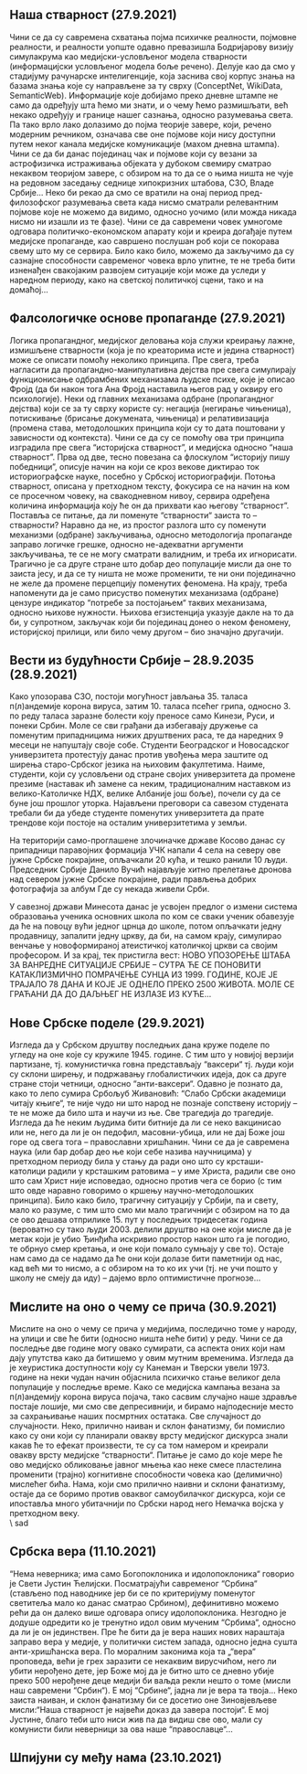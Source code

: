 ## Наша стварност (27.9.2021)
Чини се да су савремена схватања појма психичке реалности, појмовне реалности, и реалности уопште одавно превазишла Бодријарову визију симулакрума као медијски-условљеног модела стварности (информацијски условљеног модела боље речено). Делује као да смо у стадијуму рачунарске интелигенције, која заснива свој корпус знања на базама знања које су направљене за ту сврху (ConceptNet, WikiData, SemanticWeb). Информације које добијамо преко дневне штампе не само да одређују шта ћемо ми знати, и о чему ћемо размишљати, већ некако одређују и границе нашег сазнања, односно разумевања света. Па тако врло лако долазимо до појма теорије завере, који, речено модерним речником, означава све оне појмове који нису доступни путем неког канала медијске комуникације (махом дневна штампа). Чини се да би данас појединац чак и појмове који су везани за астрофизичка истраживања објеката у дубоком свемиру сматрао некаквом теоријом завере, с обзиром на то да се о њима ништа не чује на редовном заседању седнице хипокризних штабова, СЗО, Владе Србије... Неко би рекао да смо се вратили на онај период пред-филозофског разумевања света када нисмо сматрали релевантним појмове које не можемо да видимо, односно уочимо (или можда никада нисмо ни изашли из те фазе). Чини се да савремени човек умногоме одговара политичко-економском апарату који и креира догађаје путем медијске пропаганде, као савршено послушан роб који се покорава свему што му се сервира. Било како било, можемо да закључимо да су сазнајне способности савременог човека врло упитне, те не треба бити изненађен свакојаким развојем ситуације који може да уследи у наредном периоду, како на светској политичкој сцени, тако и на домаћој...

## Фалсологичке основе пропаганде (27.9.2021)
Логика пропагандног, медијског деловања која служи креирању лажне, измишљене стварности (која је по креаторима исте и једина стварност) може се описати помоћу неколико принципа. Пре свега, треба нагласити да пропагандно-манипулативна дејства пре свега симулирају функционисање одбрамбених механизама људске психе, које је описао Фројд (да би након тога Ана Фројд наставила његов рад у оквиру его психологије). Неки од главних механизама одбране (пропагандног дејства) који се за ту сврху користе су: негација (негирање чињеница), потискивање (брисање докумената, чињеница) и релативизација (промена става, методолошких принципа који су то дата поштовани у зависности од контекста). Чини се да су се помоћу ова три принципа изградила пре свега “историјска стварност”, и медијска односно “наша стварност”. Прва од две, тесно повезана са флоскулом “историју пишу победници”, описује начин на који се кроз векове диктирао ток историографске науке, посебно у Србској историографији. Потоња стварност, описана у претходном тексту, фокусира се на начин на ком се просечном човеку, на свакодневном нивоу, сервира одређена количина информација коју ће он да прихвати као његову “стварност”. Поставља се питање, да ли поменуте “стварности“ заиста то – стварности? Наравно да не, из простог разлога што су поменути механизми (одбране) закључивања, односно методологија пропаганде заправо логичке грешке, односно не-адекватни аргументи закључивања, те се не могу сматрати валидним, и треба их игнорисати. Трагично је са друге стране што добар део популације мисли да оне то заиста јесу, и да се ту ништа не може променити, те ни они појединачно не желе да промене перцепцију поменутих феномена. На крају, треба напоменути да је само присуство поменутих механизама (одбране) цензуре индикатор “потребе за постојањем“ таквих механизама, односно њихове нужности. Њихова егзистенција указује дакле на то да би, у супротном, закључак који би појединац донео о неком феномену, историјској прилици, или било чему другом – био значајно другачији.

## Вести из будућности Србије – 28.9.2035 (28.9.2021)
Како упозорава СЗО, постоји могућност јављања 35. таласа п(л)андемије корона вируса, затим 10. таласа псећег грипа, односно 3. по реду таласа заразне болести коју преносе само Кинези, Руси, и понеки Србин. Моле се сви грађани да избегавају дружење са поменутим припадницима нижих друштвених раса, те да наредних 9 месеци не напуштају своје собе.
Студенти Београдског и Новосадског универзитета протестују данас против увођења мера заштите од ширења старо-Србског језика на њиховим факултетима. Наиме, студенти, који су условљени од стране својих универзитета да промене презиме (наставак ић замене са неким, традиционалним наставком из велико-Католичке НДХ, велике Албаније још боље), почели су да се буне још прошлог уторка. Најављени преговори са савезом студената требали би да убеде студенте поменутих универзитета да прате трендове који постоје на осталим универзитетима у земљи.

На територији само-проглашене злочиначке државе Косово данас су припадници паравојних формација УЧК напали 4 села на северу ове јужне Србске покрајине, опљачкали 20 кућа, и тешко ранили 10 људи. Председник Србије Данило Вучић најављује хитно прелетање дронова над севером јужне Србске покрајине, ради прављења добрих фотографија за албум Где су некада живели Срби.

У савезној држави Минесота данас је усвојен предлог о измени система образовања ученика основних школа по ком се сваки ученик обавезује да ће на повоцу вући једног црнца до школе, потом опљачкати једну продавницу, запалити једну цркву, да би, на самом крају, симулирао венчање у новоформираној атеистичкој католичкој цркви са својим професором.
И за крај, тек пристигла вест: НОВО УПОЗОРЕЊЕ ШТАБА ЗА ВАНРЕДНЕ СИТУАЦИЈЕ СРБИЈЕ – СУТРА ЋЕ СЕ ПОНОВИТИ КАТАКЛИЗМИЧНО ПОМРАЧЕЊЕ СУНЦА ИЗ 1999. ГОДИНЕ, КОЈЕ ЈЕ ТРАЈАЛО 78 ДАНА И КОЈЕ ЈЕ ОДНЕЛО ПРЕКО 2500 ЖИВОТА. МОЛЕ СЕ ГРАЋАНИ ДА ДО ДАЉЊЕГ НЕ ИЗЛАЗЕ ИЗ КУЋЕ…

## Нове Србске поделе (29.9.2021)
Изгледа да у Србском друштву последњих дана круже поделе по угледу на оне које су кружиле 1945. године. С тим што у новијој верзији партизане, тј. комунистичка говна представљају “ваксери“ тј. људи који су склони ширењу, и подржавању глобалистичких идеја, док са друге стране стоји четници, односно “анти-ваксери“. Одавно је познато да, како то лепо сумира Србољуб Живановић: “Слабо Србски академици читају књиге“, те није чудо ни што народ не познаје сопствену историју – те не може да било шта и научи из ње. Све трагедија до трагедије. Изгледа да ће неким људима бити битније да ли се неко вакцинисао или не, него да ли је он педофил, масовни-убица, или не дај Боже још горе од свега тога – православни хришћанин. Чини се да је савремена наука (или бар добар део ње који себе назива научницима) у претходном периоду била у стању да ради оно што су крсташи-католици радили у крсташким ратовима – у име Христа, радили све оно што сам Христ није исповедао, односно против чега се борио (с тим што овде наравно говоримо о кршењу научно-методолошких принципа). Било како било, трагичну ситуацију у Србији, па и свету, мало ко разуме, с тим што смо ми мало трагичнији с обзиром на то да се ово дешава отприлике 15. пут у последњих тридесетак година (вероватно су тако људи 2003. делили друштво на оне који мисле да је метак који је убио Ђинђића искривио простор након што га је погодио, те обрнуо смер кретања, и оне који помало сумњају у све то). Остаје нам само да се надамо да ће они који долазе бити паметнији од нас, кад већ ми то нисмо, а с обзиром на то ко их учи (тј. не учи пошто у школу не смеју да иду) – дајемо врло оптимистичне прогнозе…

## Мислите на оно о чему се прича (30.9.2021)
Мислите на оно о чему се прича у медијима, последично томе у народу, на улици и све ће бити (односно ништа неће бити) у реду. Чини се да последње две године могу овако сумирати, са аспекта оних који нам дају упутства како да битишемо у овим мутним временима. Изгледа да је хеуристика доступности коју су Канеман и Тверски увели 1973. године на неки чудан начин објаснила психичко стање великог дела популације у последње време. Како се медијска кампања везана за п(л)андемију корона вируса појача, тако сасвим случајно наше здравље постаје лошије, ми смо све депресивнији, и бирамо најподесније место за сахрањивање наших посмртних остатака. Све случајност до случајности. Неко, прилично наиван и склон фанатизму, би помислио како су они који су планирали овакву врсту медијског дискурса знали какав ће то ефекат произвести, те су са том намером и креирали овакву врсту медијске “стварности“. Питање је само до које мере ће ово медијско обликовање јавног мњења као неке смесе пластелина променити (трајно) когнитивне способности човека као (делимично) мислећег бића. Нама, који смо прилично наивни и склони фанатизму, остаје да се боримо против оваквог самоубилачког дискурса, који се ипоставља много убитачнији по Србски народ него Немачка војска у претходном веку.\
\ sad

## Србска вера (11.10.2021)
“Нема неверника; има само Богопоклоника и идолопоклоника“ говорио је Свети Јустин Ћелијски. Посматрајући савременог “Србина“ (стављено под наводнике јер би се по критеријуму поменутог светитеља мало ко данас сматрао Србином), дефинитивно можемо рећи да он далеко више одговара опису идолопоклоника. Незгодно је додуше одредити ко је тренутно идол овим мученим “Србима“, односно да ли је он јединствен. Пре ће бити да је вера наших нових нараштаја заправо вера у медије, у политички систем запада, односно једна сушта анти-хришћанска вера. По моралним законима која та „“вера“ проповеда, већи је грех заразити се некаквим вирусчићом, него ли убити нерођено дете, јер Боже мој да је битно што се дневно убије преко 500 нерођене деце медији би ваљда рекли нешто о томе (мисли наш савремени “Србин“). Е мој “Србине“, јадна ли је вера та твоја… Неко заиста наиван, и склон фанатизму би се досетио оне Зиновјевљеве мисли:“Наша стварност је највећи доказ да завера постоји“. Е мој Јустине, благо теби што ниси жив па да видиш све ово, мали су комунисти били неверници за ова наше “православце“...

## Шпијуни су међу нама (23.10.2021)





